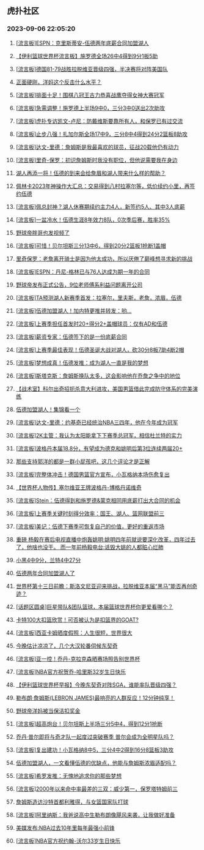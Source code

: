 ## 虎扑社区 
### 2023-09-06 22:05:20

1. [[流言板]ESPN：克里斯蒂安-伍德两年底薪合同加盟湖人](https://bbs.hupu.com/62008230.html)

2. [【伊利篮球世界杯流言板】施罗德全场26中4得到9分1板5助](https://bbs.hupu.com/62013316.html)

3. [[流言板]德国81-79战胜拉脱维亚晋级四强，半决赛将对阵美国队](https://bbs.hupu.com/62013285.html)

4. [正面硬刚，洋妈这个反击什么水平？](https://bbs.hupu.com/62011156.html)

5. [[流言板]排面十足！围棋八冠王古力恭喜战鹰夺得女神大赛冠军](https://bbs.hupu.com/62014665.html)

6. [[流言板]急需调整！施罗德上半场9中0，三分3中0送出2次助攻](https://bbs.hupu.com/62012617.html)

7. [[流言板]虎扑专访凯文-卢尼：防戴维斯要靠所有人，和保罗已有过交流](https://bbs.hupu.com/62010878.html)

8. [[流言板]止步八强！扎加尔斯全场17中9，三分8中4得到24分2篮板8助攻](https://bbs.hupu.com/62013361.html)

9. [[流言板]达文-里德：詹姆斯是我最喜欢的球员，征战20载他仍有动力](https://bbs.hupu.com/62013950.html)

10. [[流言板]里奇-保罗：初识詹姆斯时我没有职位，但他说需要我在身边](https://bbs.hupu.com/62010722.html)

11. [湖人再添一将！伍德的到来会给詹眉和湖人带来什么样的帮助？](https://bbs.hupu.com/62009193.html)

12. [佩林卡2023年神操作大汇总：交易得到八村拉塞尔等，低价续约小里，再签约伍德](https://bbs.hupu.com/62009341.html)

13. [[流言板]佩总封神？湖人休赛期续约主力4人，新签约5人、其中3人底薪](https://bbs.hupu.com/62009154.html)

14. [[流言板]一盆冷水！伍德生涯8年效力8队，0次季后赛，胜率35%](https://bbs.hupu.com/62009180.html)

15. [野球帝胖哥也发视频了](https://bbs.hupu.com/62012767.html)

16. [[流言板]可惜！贝尔坦斯三分13中6，得到20分2篮板1抢断1盖帽](https://bbs.hupu.com/62013302.html)

17. [里奇保罗：老詹离开骑士是因为他太成功，所以厌倦了巅峰想寻求新的挑战](https://bbs.hupu.com/62009647.html)

18. [[流言板]ESPN：丹尼-格林已与76人达成为期一年的合同](https://bbs.hupu.com/62008549.html)

19. [野球帝发布正式公告，9位老师傅系利益问题离开公司](https://bbs.hupu.com/62008019.html)

20. [[流言板]TA预测湖人新赛季首发：拉塞尔，里夫斯，老詹，浓眉，伍德](https://bbs.hupu.com/62008751.html)

21. [[流言板]伍德加盟湖人！加内特更推并转发：哟...](https://bbs.hupu.com/62008889.html)

22. [[流言板]上赛季担任首发时20+得分2+盖帽球员：仅有AD和伍德](https://bbs.hupu.com/62008515.html)

23. [[流言板]薪资专家：伍德签下的是一份底薪合同](https://bbs.hupu.com/62008432.html)

24. [[流言板]上赛季最佳表现！伍德圣诞大战对湖人，砍30分8板7助4断2帽](https://bbs.hupu.com/62008748.html)

25. [[流言板]梦想成真！伍德发推：成为湖人一直是我的梦想](https://bbs.hupu.com/62008462.html)

26. [[流言板]斯塔克斯：詹姆斯换队太多，这会影响他在乔詹之争中的地位](https://bbs.hupu.com/62007733.html)

27. [【战术室】科尔出奇招扼杀意大利进攻，美国男篮借此完成防守体系的完美演练](https://bbs.hupu.com/62007695.html)

28. [伍德加盟湖人！集锦看一个](https://bbs.hupu.com/62009270.html)

29. [[流言板]达文-里德：约基奇已经统治NBA三四年，他在今年成为冠军](https://bbs.hupu.com/62014029.html)

30. [[流言板]2K主管：我认为太阳能拿下下赛季总冠军，相信杜兰特的实力](https://bbs.hupu.com/62013352.html)

31. [[流言板]波格丹本届18.8分，有望成为德克和姚明后第3位连续两届20+](https://bbs.hupu.com/62009360.html)

32. [那些支持郭洋的都是一群小屁孩吧，这几个评论才是正解](https://bbs.hupu.com/62013380.html)

33. [[流言板]完整体冲击！德国男篮官方宣布，小瓦格纳本场伤愈复出](https://bbs.hupu.com/62012012.html)

34. [【世界杯人物传】塞尔维亚王牌波格丹-博格丹诺维奇](https://bbs.hupu.com/62007058.html)

35. [[流言板]Stein：伍德得到和施罗德&蒙克相同用底薪打出大合同的机会](https://bbs.hupu.com/62008808.html)

36. [[流言板]上赛季关键时刻得分效率：国王、湖人、篮网联盟前三](https://bbs.hupu.com/62009970.html)

37. [[流言板]美记：伍德下赛季可恢复自己的价值，更好的重返市场](https://bbs.hupu.com/62008366.html)

38. [重磅 杨毅在赛后电视直播中炮轰姚明:姚明四年前就说要深化改革，四年过去了，他啥也没干。   而一年前杨毅电台:诋毁大姚的人都脏心烂肺](https://bbs.hupu.com/62006331.html)

39. [小黑4中9分，兰特4中27分](https://bbs.hupu.com/62013586.html)

40. [伍德两年合同加盟湖人了](https://bbs.hupu.com/62008321.html)

41. [世界杯第十三日前瞻：斯洛文尼亚迎来挑战，拉脱维亚本届“黑马”能否再创奇迹？](https://bbs.hupu.com/62001075.html)

42. [[话题区圆桌]巨星带队&团队篮球，本届篮球世界杯你更爱看哪个？](https://bbs.hupu.com/62011117.html)

43. [卡特100大扣篮欣赏！可否被认为是扣篮界的GOAT?](https://bbs.hupu.com/62011179.html)

44. [[流言板]西亚卡姆晒度假照：人生很短，世界很大](https://bbs.hupu.com/62014221.html)

45. [今晚估计凉凉了，几个大汉轮番伺候东契奇](https://bbs.hupu.com/62014961.html)

46. [[流言板]亚一控！乔丹-克拉克森晒赛场照告别世界杯](https://bbs.hupu.com/62014095.html)

47. [[流言板]NBA官方祝贺乔-哈里斯32岁生日快乐](https://bbs.hupu.com/62015054.html)

48. [【伊利篮球世界杯早报】今晚东契奇对阵SGA，谁能率队晋级四强？](https://bbs.hupu.com/62004156.html)

49. [勒布朗·詹姆斯(LEBRON JAMES)最响亮的人群反应！12分钟纯享！](https://bbs.hupu.com/62011770.html)

50. [野球帝洋妈被当保洁扣奖金](https://bbs.hupu.com/62011625.html)

51. [[流言板]超高炮台！贝尔坦斯上半场三分5中4，得到12分1抢断](https://bbs.hupu.com/62012620.html)

52. [乔丹·普尔即将与奇才队一起度过突破赛季 普尔会成为全明星队吗？](https://bbs.hupu.com/62013732.html)

53. [[流言板]复出建功！小瓦格纳8中5，三分4中2得到16分8篮板3助攻](https://bbs.hupu.com/62013291.html)

54. [伍德加盟湖人，一文看懂伍德的优缺点，他能与詹姆斯浓眉适配吗？](https://bbs.hupu.com/62013572.html)

55. [[流言板]希罗发推：无愧地追求你的那些梦想](https://bbs.hupu.com/62015120.html)

56. [[流言板]2000年以来命中率最差的三双：威少第一，保罗塔特姆前三](https://bbs.hupu.com/62006732.html)

57. [詹姆斯造访沙特首都利雅得，与女篮国家队打球](https://bbs.hupu.com/62006041.html)

58. [[流言板]阿里纳斯：我爸说高中生勒布朗像飓风来袭，让我做好准备](https://bbs.hupu.com/62008005.html)

59. [美媒发布:NBA过去10年里每年最强小前锋](https://bbs.hupu.com/62011957.html)

60. [[流言板]NBA官方祝约翰-沃尔33岁生日快乐](https://bbs.hupu.com/62015004.html)

